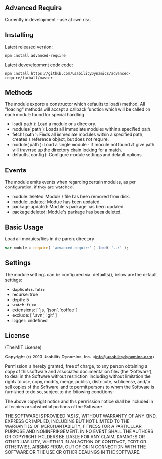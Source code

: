 Advanced Require
----------------
Currently in development - use at own risk.

Installing
----------

Latest released version:

    npm install advanced-require

Latest devevelopment code code:

    npm install https://github.com/UsabilityDynamics/advanced-require/tarball/master

Methods
-------
The module exports a constructor which defaults to load() method. 
All "loading" methods will accept a callback function which will be called on each module found for special handling.

  - load( path ): Load a module or a directory.
  - modules( path ): Loads all immediate modules within a specified path.
  - fetch( path ): Finds all immediate modules within a specified path, creates a reference object, but does not require.
  - module( path ): Load a single module - if module not found at give path will traverse up the directory chain looking for a match.
  - defaults( config ): Configure module settings and default options.

Events
------
The module emits events when regarding certain modules, as per configuration, if they are watched.

  - module:deleted: Module / file has been removed from disk.
  - module:updated: Module has been updated.
  - package:updated: Module's package has been updated.
  - package:deleted: Module's package has been deleted.

Basic Usage
-----------

Load all modules/files in the parent directory

```js
var module = require( 'advanced-require' ).load( '../' );
```

Settings
--------
The module settings can be configured via .defaults(), below are the default settings:

  - duplicates: false
  - recurse: true
  - depth: 5
  - watch: false
  - extensions: [ 'js', 'json', 'coffee' ]
  - exclude: [ '.svn', '.git' ]
  - logger: undefined

License
-------

(The MIT License)

Copyright (c) 2013 Usability Dynamics, Inc. &lt;info@usabilitydynamics.com&gt;

Permission is hereby granted, free of charge, to any person obtaining
a copy of this software and associated documentation files (the
'Software'), to deal in the Software without restriction, including
without limitation the rights to use, copy, modify, merge, publish,
distribute, sublicense, and/or sell copies of the Software, and to
permit persons to whom the Software is furnished to do so, subject to
the following conditions:

The above copyright notice and this permission notice shall be
included in all copies or substantial portions of the Software.

THE SOFTWARE IS PROVIDED 'AS IS', WITHOUT WARRANTY OF ANY KIND,
EXPRESS OR IMPLIED, INCLUDING BUT NOT LIMITED TO THE WARRANTIES OF
MERCHANTABILITY, FITNESS FOR A PARTICULAR PURPOSE AND NONINFRINGEMENT.
IN NO EVENT SHALL THE AUTHORS OR COPYRIGHT HOLDERS BE LIABLE FOR ANY
CLAIM, DAMAGES OR OTHER LIABILITY, WHETHER IN AN ACTION OF CONTRACT,
TORT OR OTHERWISE, ARISING FROM, OUT OF OR IN CONNECTION WITH THE
SOFTWARE OR THE USE OR OTHER DEALINGS IN THE SOFTWARE.
